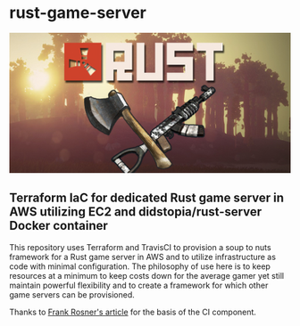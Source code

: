 # rust-game-server

![Rust dedicated IaC server](media/Rust.jpg)

<h2>Terraform IaC for dedicated Rust game server in AWS utilizing EC2 and didstopia/rust-server Docker container</h2>

<p>This repository uses Terraform and TravisCI to provision a soup to nuts framework for a Rust game server in AWS and to utilize infrastructure as code with minimal configuration.  The philosophy of use here is to keep resources at a minimum to keep costs down for the average gamer yet still maintain powerful flexibility and to create a framework for which other game servers can be provisioned.</p>

Thanks to [Frank Rosner's article](https://dev.to/frosnerd/continuous-delivery-on-aws-with-terraform-and-travis-ci-3914) for the basis of the CI component.

